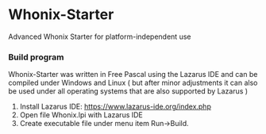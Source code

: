 # Whonix-Starter

Advanced Whonix Starter for platform-independent use

### Build program

Whonix-Starter was written in Free Pascal using the Lazarus IDE and can be compiled under Windows and Linux ( but after minor adjustments it can also be used under all operating systems that are also supported by Lazarus )

1. Install Lazarus IDE: https://www.lazarus-ide.org/index.php
2. Open file Whonix.lpi with Lazarus IDE
3. Create executable file under menu item Run->Build.
